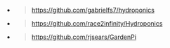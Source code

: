 * > https://github.com/gabrielfs7/hydroponics
* > https://github.com/race2infinity/Hydroponics
* > https://github.com/rjsears/GardenPi
> 

